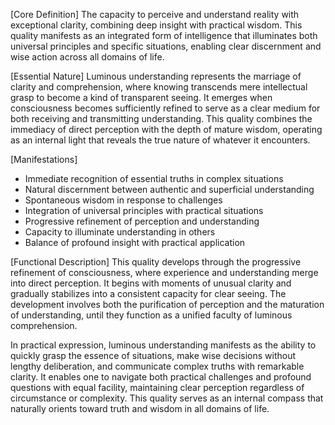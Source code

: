 [Core Definition]
The capacity to perceive and understand reality with exceptional clarity, combining deep insight with practical wisdom. This quality manifests as an integrated form of intelligence that illuminates both universal principles and specific situations, enabling clear discernment and wise action across all domains of life.

[Essential Nature]
Luminous understanding represents the marriage of clarity and comprehension, where knowing transcends mere intellectual grasp to become a kind of transparent seeing. It emerges when consciousness becomes sufficiently refined to serve as a clear medium for both receiving and transmitting understanding. This quality combines the immediacy of direct perception with the depth of mature wisdom, operating as an internal light that reveals the true nature of whatever it encounters.

[Manifestations]
- Immediate recognition of essential truths in complex situations
- Natural discernment between authentic and superficial understanding
- Spontaneous wisdom in response to challenges
- Integration of universal principles with practical situations
- Progressive refinement of perception and understanding
- Capacity to illuminate understanding in others
- Balance of profound insight with practical application

[Functional Description]
This quality develops through the progressive refinement of consciousness, where experience and understanding merge into direct perception. It begins with moments of unusual clarity and gradually stabilizes into a consistent capacity for clear seeing. The development involves both the purification of perception and the maturation of understanding, until they function as a unified faculty of luminous comprehension.

In practical expression, luminous understanding manifests as the ability to quickly grasp the essence of situations, make wise decisions without lengthy deliberation, and communicate complex truths with remarkable clarity. It enables one to navigate both practical challenges and profound questions with equal facility, maintaining clear perception regardless of circumstance or complexity. This quality serves as an internal compass that naturally orients toward truth and wisdom in all domains of life.
